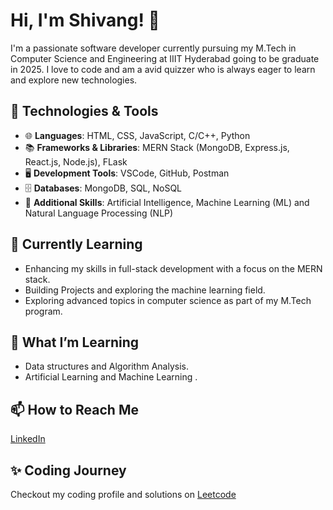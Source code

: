 # Hi, I'm Shivang! 👋

I'm a passionate software developer currently pursuing my M.Tech in Computer Science and Engineering at IIIT Hyderabad going to be graduate in 2025. I love to code and am a avid quizzer who is always eager to learn and explore new technologies.

## 🔧 Technologies & Tools
- 🌐 **Languages**: HTML, CSS, JavaScript, C/C++, Python
- 📚 **Frameworks & Libraries**: MERN Stack (MongoDB, Express.js, React.js, Node.js), FLask
- 🖥️ **Development Tools**: VSCode, GitHub, Postman
- 🗄️ **Databases**: MongoDB, SQL, NoSQL
- 🤖 **Additional Skills**: Artificial Intelligence, Machine Learning (ML) and Natural Language Processing (NLP)

## 🚀 Currently Learning
- Enhancing my skills in full-stack development with a focus on the MERN stack.
- Building Projects and exploring the machine learning field.
- Exploring advanced topics in computer science as part of my M.Tech program.



## 🌱 What I’m Learning
- Data structures and Algorithm Analysis.
- Artificial Learning and Machine Learning .

## 📫 How to Reach Me
[LinkedIn](https://www.linkedin.com/in/shivang214/)

## ✨ Coding Journey
Checkout my coding profile and solutions on [Leetcode](https://leetcode.com/u/shivang214/)
